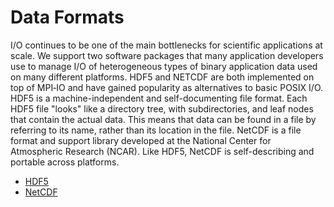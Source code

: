 # Data Formats

I/O continues to be one of the main bottlenecks for scientific
applications at scale.  We support two software packages that many application
developers use to manage I/O of heterogeneous types of binary
application data used on many different platforms.  HDF5 and NETCDF
are both implemented on top of MPI‐IO and have gained popularity as
alternatives to basic POSIX I/O.  HDF5 is a machine-independent and
self-documenting file format. Each HDF5 file "looks" like a directory
tree, with subdirectories, and leaf nodes that contain the actual
data. This means that data can be found in a file by referring to its
name, rather than its location in the file.  NetCDF is a file format
and support library developed at the National Center for Atmospheric
Research (NCAR).  Like HDF5, NetCDF is self-describing and portable
across platforms.

* [HDF5](../programming/libraries/hdf5/index.md)
* [NetCDF](../programming/libraries/netcdf/index.md)
